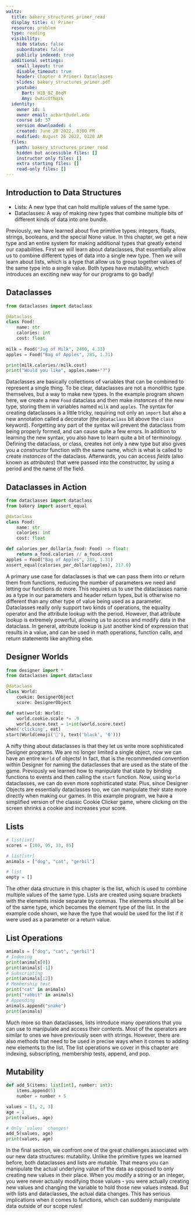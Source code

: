 ```yaml
---
waltz:
  title: bakery_structures_primer_read
  display title: 4) Primer
  resource: problem
  type: reading
  visibility:
    hide status: false
    subordinate: false
    publicly indexed: true
  additional settings:
    small_layout: true
    disable_timeout: true
    header: Chapter 4 Primer) Dataclasses
    slides: bakery_structures_primer.pdf
    youtube:
      Bart: H1B_0Z_8eqM
      Amy: QwAicUfNqzk
  identity:
    owner id: 1
    owner email: acbart@udel.edu
    course id: 37
    version downloaded: 4
    created: June 28 2022, 0300 PM
    modified: August 26 2022, 0120 AM
  files:
    path: bakery_structures_primer_read
    hidden but accessible files: []
    instructor only files: []
    extra starting files: []
    read-only files: []
---
```

## Introduction to Data Structures

* Lists: A new type that can hold multiple values of the same type.
* Dataclasses: A way of making new types that combine multiple bits of different kinds of data into one bundle.

Previously, we have learned about five primitive types: integers, floats, strings, booleans, and the special None value.
In this chapter, we get a new type and an entire system for making additional types that greatly extend our capabilities.
First we will learn about dataclasses, that essentially allow us to combine different types of data into a single new type.
Then we will learn about lists, which is a type that allow us to group together values of the same type into a single value.
Both types have mutability, which introduces an exciting new way for our programs to go badly!

## Dataclasses

```python dataclasses
from dataclasses import dataclass

@dataclass
class Food:
    name: str
    calories: int
    cost: float
  
milk = Food("Jug of Milk", 2400, 4.33)
apples = Food("Bag of Apples", 285, 1.31)

print(milk.calories//milk.cost)
print("Would you like", apples.name+"?")
```

Dataclasses are basically collections of variables that can be combined to represent a single thing.
To be clear, dataclasses are not a monolithic type themselves, but a way to make new types.
In the example program shown here, we create a new `Food` dataclass and then make *instances* of the new type, storing them in variables named `milk` and `apples`.
The syntax for creating dataclasses is a little tricky, requiring not only an `import` but also a new annotation called a decorator (the `@dataclass` bit above the `class` keyword).
Forgetting any part of the syntax will prevent the dataclass from being properly formed, and can cause quite a few errors.
In addition to learning the new syntax, you also have to learn quite a bit of terminology.
Defining the dataclass, or class, creates not only a new type but also gives you a *constructor* function with the same name, which is what is called to create *instances* of the dataclass.
Afterwards, you can access *fields* (also known as *attributes*) that were passed into the constructor, by using a period and the name of the field.

## Dataclasses in Action

```python dataclasses-in-action
from dataclasses import dataclass
from bakery import assert_equal

@dataclass
class Food:
    name: str
    calories: int
    cost: float

def calories_per_dollar(a_food: Food) -> float:
    return a_food.calories // a_food.cost
apples = Food("Bag of Apples", 285, 1.31)
assert_equal(calories_per_dollar(apples), 217.0)
```

A primary use case for dataclasses is that we can pass them into or return them from functions, reducing the number of parameters we need and letting our functions do more.
This requires us to use the dataclasses name as a type in our parameters and header return types, but is otherwise no different than any other type of value being used as a parameter.
Dataclasses really only support two kinds of operations, the equality operator and the attribute lookup with the period.
However, that attribute lookup is extremely powerful, allowing us to access and modify data in the dataclass.
In general, attribute lookup is just another kind of expression that results in a value, and can be used in math operations, function calls, and return statements like anything else.

## Designer Worlds

```python designer-worlds
from designer import *
from dataclasses import dataclass

@dataclass
class World:
    cookie: DesignerObject
    score: DesignerObject

def eat(world: World):
    world.cookie.scale *= .9
    world.score.text = 1+int(world.score.text)
when('clicking', eat)
start(World(emoji('🍪'), text('black', '0')))
```

A nifty thing about dataclasses is that they let us write more sophisticated Designer programs.
We are no longer limited a single object, now we can have an entire `World` of objects!
In fact, that is the recommended convention within Designer for naming the dataclasses that are used as the state of the game.
Previously we learned how to manipulate that state by binding functions to events and then calling the `start` function.
Now, using `World` dataclasses, we can do even more sophisticated state.
Plus, since Designer Objects are essentially dataclasses too, we can manipulate their state more directly when making our games.
In this example program, we have a simplified version of the classic Cookie Clicker game, where clicking on the screen shrinks a cookie and increases your score.

## Lists

```python list-examples
# list[int]
scores = [100, 95, 33, 85]

# list[str]
animals = ["dog", "cat", "gerbil"]

# list
empty = []
```

The other data structure in this chapter is the list, which is used to combine multiple values of the same type.
Lists are created using square brackets with the elements inside separate by commas.
The elements should all be of the same type, which becomes the element type of the list.
In the example code shown, we have the type that would be used for the list if it were used as a parameter or a return value.

## List Operations

```python list-operations
animals = ["dog", "cat", "gerbil"]
# Indexing
print(animals[0])
print(animals[-1])
# Subscripting
print(animals[:2])
# Membership test
print("cat" in animals)
print("rabbit" in animals)
# Appending
animals.append("snake")
print(animals)
```

Much more so than dataclasses, lists introduce many operations that you can use to manipulate and access their contents.
Most of the operators are similar to ones we have previously seen with strings.
However, there are also methods that need to be used in precise ways when it comes to adding new elements to the list.
The list operations we cover in this chapter are indexing, subscripting, membership tests, append, and pop.

## Mutability

```python mutability-example
def add_5(items: list[int], number: int):
    items.append(5)
    number = number + 5

values = [1, 2, 3]
age = 1
print(values, age)

# Only `values` changes!
add_5(values, age)
print(values, age)
```

In the final section, we confront one of the great challenges associated with our new data structures: mutability.
Unlike the primitive types we learned before, both dataclasses and lists are mutable.
That means you can manipulate the actual underlying value of the data as opposed to only creating new values in their place.
When you modify a string or an integer, you were never actually modifying those values - you were actually creating new values and changing the variable to hold those new values instead.
But with lists and dataclasses, the actual data changes.
This has serious implications when it comes to functions, which can suddenly manipulate data outside of our scope rules!